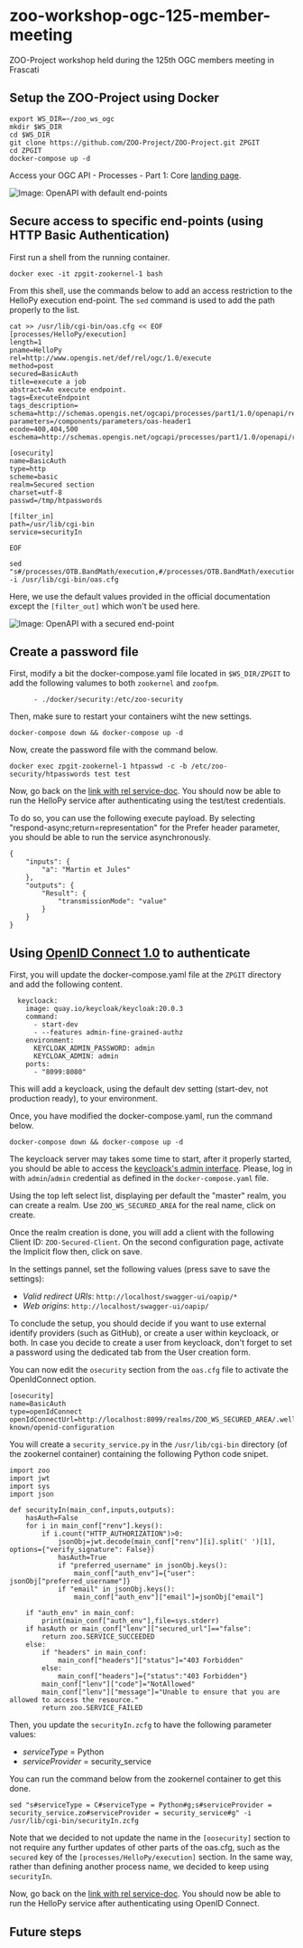 # zoo-workshop-ogc-125-member-meeting
ZOO-Project workshop held during the 125th OGC members meeting in Frascati

## Setup the ZOO-Project using Docker

````
export WS_DIR=~/zoo_ws_ogc
mkdir $WS_DIR
cd $WS_DIR
git clone https://github.com/ZOO-Project/ZOO-Project.git ZPGIT
cd ZPGIT
docker-compose up -d
````
Access your OGC API - Processes - Part 1: Core [landing page](http://localhost/ogc-api/).

![Image: OpenAPI with default end-points](zoo_ws_ogc_init.png "OpenAPI with default end-points")

## Secure access to specific end-points (using HTTP Basic Authentication)

First run a shell from the running container.

````
docker exec -it zpgit-zookernel-1 bash
````

From this shell, use the commands below to add an access restriction to the HelloPy execution end-point. The `sed` command is used to add the path properly to the list.

````
cat >> /usr/lib/cgi-bin/oas.cfg << EOF
[processes/HelloPy/execution]
length=1
pname=HelloPy
rel=http://www.opengis.net/def/rel/ogc/1.0/execute
method=post
secured=BasicAuth
title=execute a job
abstract=An execute endpoint.
tags=ExecuteEndpoint
tags_description=
schema=http://schemas.opengis.net/ogcapi/processes/part1/1.0/openapi/responses/ExecuteSync.yaml
parameters=/components/parameters/oas-header1
ecode=400,404,500
eschema=http://schemas.opengis.net/ogcapi/processes/part1/1.0/openapi/responses/ExecuteAsync.yaml

[osecurity]
name=BasicAuth
type=http
scheme=basic
realm=Secured section
charset=utf-8
passwd=/tmp/htpasswords

[filter_in]
path=/usr/lib/cgi-bin
service=securityIn

EOF

sed "s#/processes/OTB.BandMath/execution,#/processes/OTB.BandMath/execution,/processes/HelloPy/execution,#g" -i /usr/lib/cgi-bin/oas.cfg
````

Here, we use the default values provided in the official documentation except the `[filter_out]` which won't be used here. 

![Image: OpenAPI with a secured end-point](zoo_ws_ogc_hellopy_secured.png "OpenAPI with a secured end-point")

## Create a password file

First, modify a bit the docker-compose.yaml file located in `$WS_DIR/ZPGIT` to add the following valumes to both `zookernel` and `zoofpm`.

````
      - ./docker/security:/etc/zoo-security
````

Then, make sure to restart your containers wiht the new settings.

````
docker-compose down && docker-compose up -d
````

Now, create the password file with the command below.

````
docker exec zpgit-zookernel-1 htpasswd -c -b /etc/zoo-security/htpasswords test test
````

Now, go back on the [link with rel service-doc](http://localhost/ogc-api/api.html). You should now be able to run the HelloPy service after authenticating using the test/test credentials.

To do so, you can use the following execute payload. By selecting "respond-async;return=representation" for the Prefer header parameter, you should be able to run the service asynchronously.

````
{
    "inputs": {
        "a": "Martin et Jules"
    },
    "outputs": {
        "Result": {
            "transmissionMode": "value"
        }
    }
}
````

## Using [OpenID Connect 1.0](https://openid.net/connect/) to authenticate

First, you will update the docker-compose.yaml file at the `ZPGIT` directory and add the following content.

````
  keycloack:
    image: quay.io/keycloak/keycloak:20.0.3
    command:
      - start-dev
      - --features admin-fine-grained-authz
    environment:
      KEYCLOAK_ADMIN_PASSWORD: admin
      KEYCLOAK_ADMIN: admin
    ports:
      - "8099:8080"
````

This will add a keycloack, using the default dev setting (start-dev, not production ready), to your environment.

Once, you have modified the docker-compose.yaml, run the command below.

````
docker-compose down && docker-compose up -d
````

The keycloack server may takes some time to start, after it properly started, you should be able to access the [keycloack's admin interface](http://localhost:8099/admin/). Please, log in with `admin`/`admin` credential as defined in the `docker-compose.yaml` file.

Using the top left select list, displaying per default the "master" realm, you can create a realm. Use `ZOO_WS_SECURED_AREA` for the real name, click on create.

Once the realm creation is done, you will add a client with the following Client ID: `ZOO-Secured-Client`. On the second configuration page, activate the Implicit flow then, click on save.

In the settings pannel, set the following values (press save to save the settings):

 * *Valid redirect URIs*: `http://localhost/swagger-ui/oapip/*`
 * *Web origins*: `http://localhost/swagger-ui/oapip/`

To conclude the setup, you should decide if you want to use external identify providers (such as GitHub), or create a user within keycloack, or both.
In case you decide to create a user from keycloack, don't forget to set a password using the dedicated tab from the User creation form.

You can now edit the `osecurity` section from the `oas.cfg` file to activate the OpenIdConnect option.

````
[osecurity]
name=BasicAuth
type=openIdConnect
openIdConnectUrl=http://localhost:8099/realms/ZOO_WS_SECURED_AREA/.well-known/openid-configuration
````

You will create a `security_service.py` in the `/usr/lib/cgi-bin` directory (of the zookernel container) containing the following Python code snipet.

````
import zoo
import jwt
import sys
import json

def securityIn(main_conf,inputs,outputs):
    hasAuth=False
    for i in main_conf["renv"].keys():
        if i.count("HTTP_AUTHORIZATION")>0:
            jsonObj=jwt.decode(main_conf["renv"][i].split(' ')[1], options={"verify_signature": False})
            hasAuth=True
            if "preferred_username" in jsonObj.keys():
                main_conf["auth_env"]={"user": jsonObj["preferred_username"]}
            if "email" in jsonObj.keys():
                main_conf["auth_env"]["email"]=jsonObj["email"]
                
    if "auth_env" in main_conf:
        print(main_conf["auth_env"],file=sys.stderr)
    if hasAuth or main_conf["lenv"]["secured_url"]=="false":
        return zoo.SERVICE_SUCCEEDED
    else:
        if "headers" in main_conf:
            main_conf["headers"]["status"]="403 Forbidden"
        else:
            main_conf["headers"]={"status":"403 Forbidden"}
        main_conf["lenv"]["code"]="NotAllowed"
        main_conf["lenv"]["message"]="Unable to ensure that you are allowed to access the resource."
        return zoo.SERVICE_FAILED
````

Then, you update the `securityIn.zcfg` to have the following parameter values:

 * *serviceType* = Python
 * *serviceProvider* = security_service

You can run the command below from the zookernel container to get this done.

````
sed "s#serviceType = C#serviceType = Python#g;s#serviceProvider = security_service.zo#serviceProvider = security_service#g" -i /usr/lib/cgi-bin/securityIn.zcfg 
````

Note that we decided to not update the name in the `[oosecurity]` section to not require any further updates of other parts of the oas.cfg, such as the `secured` key of the `[processes/HelloPy/execution]` section. In the same way, rather than defining another process name, we decided to keep using `securityIn`.

Now, go back on the [link with rel service-doc](http://localhost/ogc-api/api.html). You should now be able to run the HelloPy service after authenticating using OpenID Connect.

## Future steps

